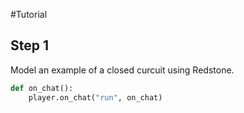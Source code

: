 #Tutorial

## Step 1
Model an example of a closed curcuit using Redstone. 

```python
def on_chat():
    player.on_chat("run", on_chat)
```
